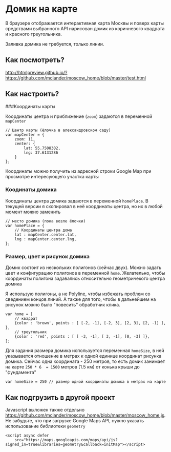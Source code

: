 # Домик на карте

В браузере отображается интерактивная карта Москвы и поверх карты средствами выбранного API нарисован домик из коричневого квадрата и красного треугольника.

Заливка домика не требуется, только линии.


## Как посмотреть?

http://htmlpreview.github.io/?https://github.com/mclander/moscow_home/blob/master/test.html

## Как настроить?

###Координаты карты

Кооpдинаты центра и приближение (`zoom`) задаются в переменной `mapCenter`

```
// Центр карты (ёлочка в александровском саду)
var mapCenter = {
	zoom: 11,
	center: {
		lat: 55.7508302, 
		lng: 37.6131286 
	}
};
```

Координаты можно получить из адресной строки Google Map при просмотре интересующего участка карты

### Коодинаты домика

Кооpдинаты центра домика задаются в переменной `homePlace`. В текущей версии я скопировал в неё координаты центра, но их в любой момент можно заменить

```
// место домика (пока возле ёлочки)
var homePlace = {
	// Координаты центра дома
	lat : mapCenter.center.lat,
	lng : mapCenter.center.lng,
};
```

### Размер, цвет и рисунок домика

Домик состоит из нескольких полигонов (сейчас двух). Можно задать цвет и конфигурацию полигонов в переменной `home`. Желательно, чтобы координаты полигона задавались относительно геометричекого центра домика

Я использую полигоны, а не Polyline, чтобы избежать проблем со сведением концов линий. А также для того, чтобы в дальнейшем на рисунок можно было "повесить" обработчик клика.


```
var home = [
	// квадрат
	{color : 'brown', points : [ [-2, -1], [-2, 3], [2, 3], [2, -1] ], },
	// треугольник
	{color : 'red', points : [ [ -3, -1], [ 3, -1], [0, -3] ]},
];
```

Для задания размера домика используется переменная `homeSize`, в ней указывается отношение в метрах к одной единице координат рисунка домика.
Сейчас одна координата - 250 метров, то есть домик занимает на карте `250 * 6  = 1500`  метров  (1.5 км) от конька крыши до "фундамента"

```
var homeSize = 250 // размер одной координаты домика в метрах на карте

```

## Как подгрузить в другой проект

Javascript выложен также отдельно https://github.com/mclander/moscow_home/blob/master/moscow_home.js. Hе забудьте, 
что при загрузке Google Maps API, нужно указать использование библиотеки `geometry` 
```
<script async defer	
	src="https://maps.googleapis.com/maps/api/js?signed_in=true&libraries=geometry&callback=initMap"></script>
```